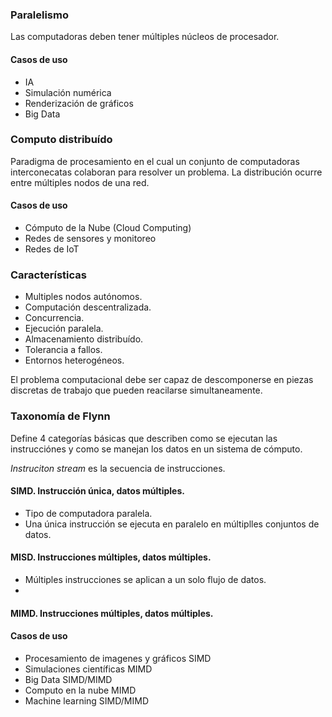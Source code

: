 
### Paralelismo
Las computadoras deben tener múltiples núcleos de procesador.
#### Casos de uso
- IA
- Simulación numérica
- Renderización de gráficos
- Big Data

### Computo distribuído
Paradigma de procesamiento en el cual un conjunto de computadoras interconecatas colaboran para resolver un problema. La distribución ocurre entre múltiples nodos de una red.

#### Casos de uso
- Cómputo de la Nube (Cloud Computing)
- Redes de sensores y monitoreo
- Redes de IoT

### Características
- Multiples nodos autónomos.
- Computación descentralizada.
- Concurrencia.
- Ejecución paralela.
- Almacenamiento distribuído.
- Tolerancia a fallos.
- Entornos heterogéneos.


El problema computacional debe ser capaz de descomponerse en piezas discretas de trabajo que pueden reacilarse simultaneamente.

### Taxonomía de Flynn
Define 4 categorías básicas que describen como se ejecutan las instrucciónes y como se manejan los datos en un sistema de cómputo.

*Instruciton stream* es la secuencia de instrucciones.

#### SIMD. Instrucción única, datos múltiples.
- Tipo de computadora paralela.
- Una única instrucción se ejecuta en paralelo en múltiplles conjuntos de datos.

#### MISD. Instrucciones múltiples, datos múltiples.
- Múltiples instrucciones se aplican a un solo flujo de datos.
- 
#### MIMD. Instrucciones múltiples, datos múltiples.


#### Casos de uso
- Procesamiento de imagenes y gráficos SIMD 
- Simulaciones científicas MIMD
- Big Data SIMD/MIMD
- Computo en la nube MIMD
- Machine learning SIMD/MIMD
